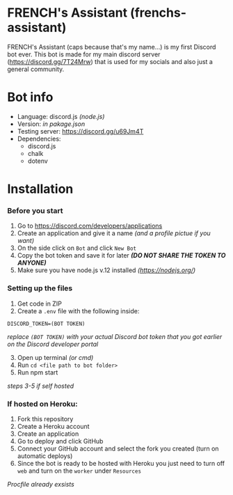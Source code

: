 # FRENCH's Assistant (frenchs-assistant)

FRENCH's Assistant (caps because that's my name...) is my first Discord bot ever. This bot is made for my main discord server (https://discord.gg/7T24Mrw) that is used for my socials and also just a general community.

# Bot info

- Language: discord.js *(node.js)*
- Version: *in pakage.json*
- Testing server: https://discord.gg/u69Jm4T
- Dependencies: 
  - discord.js
  - chalk
  - dotenv

# Installation

### Before you start

1. Go to https://discord.com/developers/applications
2. Create an application and give it a name *(and a profile pictue if you want)*
3. On the side click on `Bot` and click `New Bot`
4. Copy the bot token and save it for later ***(DO NOT SHARE THE TOKEN TO ANYONE)***
5. Make sure you have node.js v.12 installed *(https://nodejs.org/)*

### Setting up the files

1. Get code in ZIP
2. Create a `.env` file with the following inside:
```
DISCORD_TOKEN=(BOT TOKEN)
```
*replace `(BOT TOKEN)` with your actual Discord bot token that you got earlier on the Discord developer portal*

3. Open up terminal *(or cmd)*
4. Run `cd <file path to bot folder>`
5. Run npm start

*steps 3-5 if self hosted*

### If hosted on Heroku:

1. Fork this repository
2. Create a Heroku account
3. Create an application
4. Go to deploy and click GitHub
5. Connect your GitHub account and select the fork you created (turn on automatic deploys)
6. Since the bot is ready to be hosted with Heroku you just need to turn off `web` and turn on the `worker` under `Resources`

*Procfile already exsists*
